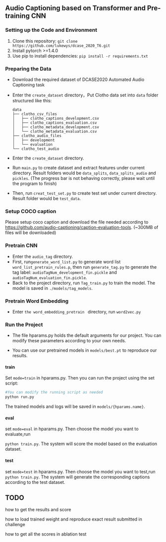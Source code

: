 ## Audio Captioning based on Transformer and Pre-training CNN

### Setting up the Code and Environment

1. Clone this repository: `git clone https://github.com/lukewys/dcase_2020_T6.git`
2. Install pytorch >=1.4.0
3. Use  pip to install dependencies: `pip install -r requirements.txt`

### Preparing the Data

- Download the required dataset  of  DCASE2020 Automated Audio Captioning task

- Enter the `create_dataset` directory，Put Clotho data set into `data` folder structured like this:

  ```
  data
  ├── clotho_csv_files
  │   ├── clotho_captions_development.csv
  │   ├── clotho_captions_evaluation.csv
  │   ├── clotho_metadata_development.csv
  │   └── clotho_metadata_evaluation.csv
  ├── clotho_audio_files
  │   ├── development
  │   └── evaluation
  └── clotho_test_audio
  
  ```

- Enter the `create_dataset` directory.

- Run `main.py` to create dataset and extract features under current directory. Result folders would be `data_splits`, `data_splits_audio` and `pickles`. (The progress bar is not behaving correctly, please wait until the program to finish)

- Then, run `creat_test_set.py` to create test set under current directory. Result folder would be `test_data`.

### Setup COCO caption

Please setup coco caption and download the file needed according to https://github.com/audio-captioning/caption-evaluation-tools. (~300MB of files will be downloaded)

### Pretrain CNN

- Enter the `audio_tag` directory.
- First, run`generate_word_list.py` to generate word list `word_list_pretrain_rules.p`, then run `generate_tag.py` to generate the tag label: `audioTagNum_development_fin.pickle`  and `audioTagNum_evaluation_fin.pickle`.
- Back to the project directory, run `Tag_train.py` to train the model. The model is saved in `./models/tag_models`.



### Pretrain Word Embedding

- Enter `the word_embedding_pretrain `  directory, run `word2vec.py`



### Run the Project

- The file hparams.py holds the default arguments for our project. You can modify these parameters according to your own needs. 

- You can use our pretrained models in `models/best.pt`  to  reproduce our results.

#### train

Set `mode=train` in hparams.py. Then you can run the project using the set script:

```python
#You can modify the running script as needed
python run.py
```

The trained models and logs will be saved in `models/{hparams.name}`.

#### eval

set `mode=eval` in hparams.py. Then choose the model you want to evaluate,run

`python train.py`. The system will score the model based on the evaluation dataset.

#### test

set `mode=test` in hparams.py. Then choose the model you want to test,run `python train.py`. The system will generate the corresponding captions according to the test dataset.



## TODO

how to get the results and score

how to load trained weight and reproduce exact result submitted in challenge

how to get all the scores in ablation test
